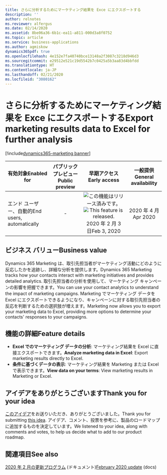 ```yaml
---
title: さらに分析するためにマーケティング結果を Exce にエクスポートする
description: ''
author: relnotes
ms.reviewer: alfergus
ms.date: 02/14/2020
ms.assetid: 8be06a36-6b1c-ea11-a811-000d3a8f0752
ms.topic: article
ms.service: business-applications
ms.author: agmiskow
dynamics365pdf: true
ms.openlocfilehash: 4e152e7fa40740bce13148a2f3087c3218d946d3
ms.sourcegitcommit: e29512e521c19d5542b7c0425a5b3aa83d4bbfdd
ms.translationtype: HT
ms.contentlocale: ja-JP
ms.lasthandoff: 02/21/2020
ms.locfileid: "3080162"
---
```

# <a name="export-marketing-results-data-to-excel-for-further-analysis"></a><span data-ttu-id="fae11-102">さらに分析するためにマーケティング結果を Exce にエクスポートする</span><span class="sxs-lookup"><span data-stu-id="fae11-102">Export marketing results data to Excel for further analysis</span></span>
[!include[dynamics365-marketing banner](../includes/dynamics365-marketing.md)]

| <span data-ttu-id="fae11-103">有効対象</span><span class="sxs-lookup"><span data-stu-id="fae11-103">Enabled for</span></span>    |  <span data-ttu-id="fae11-104">パブリック プレビュー</span><span class="sxs-lookup"><span data-stu-id="fae11-104">Public preview</span></span> | <span data-ttu-id="fae11-105">早期アクセス</span><span class="sxs-lookup"><span data-stu-id="fae11-105">Early access</span></span> | <span data-ttu-id="fae11-106">一般提供</span><span class="sxs-lookup"><span data-stu-id="fae11-106">General availability</span></span> | 
| ---------- | :----------: |:----------: |:----------: |
|<span data-ttu-id="fae11-107">エンド ユーザー、自動的</span><span class="sxs-lookup"><span data-stu-id="fae11-107">End users, automatically</span></span>|-|<span data-ttu-id="fae11-108">![この機能はリリース済みです。](/dynamics365-release-plan/media/green-checkmark.png "この機能はリリース済みです。")</span><span class="sxs-lookup"><span data-stu-id="fae11-108">![This feature is released.](/dynamics365-release-plan/media/green-checkmark.png "This feature is released.")</span></span> <span data-ttu-id="fae11-109">2020 年 2 月 3 日</span><span class="sxs-lookup"><span data-stu-id="fae11-109">Feb 3, 2020</span></span>| <span data-ttu-id="fae11-110">2020 年 4 月</span><span class="sxs-lookup"><span data-stu-id="fae11-110">Apr 2020</span></span>|


## <a name="business-value"></a><span data-ttu-id="fae11-111">ビジネス バリュー</span><span class="sxs-lookup"><span data-stu-id="fae11-111">Business value</span></span>
<!-- bv start -->
<span data-ttu-id="fae11-112">Dynamics 365 Marketing は、取引先担当者がマーケティング活動にどのように反応したかを追跡し、詳細な分析を提供します。</span><span class="sxs-lookup"><span data-stu-id="fae11-112">Dynamics 365 Marketing tracks how your contacts interact with marketing initiatives and provides detailed analytics.</span></span> <span data-ttu-id="fae11-113">取引先担当者の分析を使用して、マーケティング キャンペーンの影響を把握できます。</span><span class="sxs-lookup"><span data-stu-id="fae11-113">You can use your contact analytics to understand the impact of marketing campaigns.</span></span> <span data-ttu-id="fae11-114">Marketing でマーケティング データを Excel にエクスポートできるようになり、キャンペーンに対する取引先担当者の反応を判断するための選択肢が増えます。</span><span class="sxs-lookup"><span data-stu-id="fae11-114">Marketing now allows you to export your marketing data to Excel, providing more options to determine your contacts' responses to your campaigns.</span></span>
<!-- bv end -->



## <a name="feature-details"></a><span data-ttu-id="fae11-115">機能の詳細</span><span class="sxs-lookup"><span data-stu-id="fae11-115">Feature details</span></span>
<!--feature detail start -->
- <span data-ttu-id="fae11-116">**Excel でのマーケティング データの分析**: マーケティング結果を Excel に直接エクスポートできます。</span><span class="sxs-lookup"><span data-stu-id="fae11-116">**Analyze marketing data in Excel**: Export marketing results directly to Excel.</span></span>
- <span data-ttu-id="fae11-117">**条件に基づくデータの表示**: マーケティング結果を Marketing または Excel で表示できます。</span><span class="sxs-lookup"><span data-stu-id="fae11-117">**View data on your terms**: View marketing results in Marketing or Excel.</span></span>
<!--feature detail end -->









## <a name="thank-you-for-your-idea"></a><span data-ttu-id="fae11-118">アイデアをありがとうございます</span><span class="sxs-lookup"><span data-stu-id="fae11-118">Thank you for your idea</span></span>
<span data-ttu-id="fae11-119">[このアイデア](https://experience.dynamics.com/ideas/idea/?ideaid=f33bf6e7-7b7e-e811-9cca-0003ff68a6a2)をお送りいただき、ありがとうございました。</span><span class="sxs-lookup"><span data-stu-id="fae11-119">Thank you for submitting [this idea](https://experience.dynamics.com/ideas/idea/?ideaid=f33bf6e7-7b7e-e811-9cca-0003ff68a6a2).</span></span> <span data-ttu-id="fae11-120">アイデア、コメント、投票を参考に、製品のロードマップに追加するものを決定しています。</span><span class="sxs-lookup"><span data-stu-id="fae11-120">We listened to your idea, along with comments and votes, to help us decide what to add to our product roadmap.</span></span>

## <a name="see-also"></a><span data-ttu-id="fae11-121">関連項目</span><span class="sxs-lookup"><span data-stu-id="fae11-121">See also</span></span>

<span data-ttu-id="fae11-122">[2020 年 2 月の更新プログラム](https://docs.microsoft.com/dynamics365/marketing/whats-new-marketing#february-2020-update) (ドキュメント)</span><span class="sxs-lookup"><span data-stu-id="fae11-122">[February 2020 update](https://docs.microsoft.com/dynamics365/marketing/whats-new-marketing#february-2020-update) (docs)</span></span>
